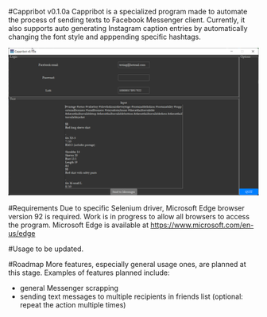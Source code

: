 #Cappribot v0.1.0a
Cappribot is a specialized program made to automate the process of sending texts to Facebook Messenger client. Currently, it also supports auto generating Instagram caption entries by automatically changing the font style and apppending specific hashtags.

![img.png](Source/img.png)

#Requirements
Due to specific Selenium driver, Microsoft Edge browser version 92 is required. Work is in progress to allow all browsers to access the program. Microsoft Edge is available at
https://www.microsoft.com/en-us/edge

#Usage
to be updated.

#Roadmap
More features, especially general usage ones, are planned at this stage. Examples of features planned include:
* general Messenger scrapping 
* sending text messages to multiple recipients in friends list (optional: repeat the action multiple times)